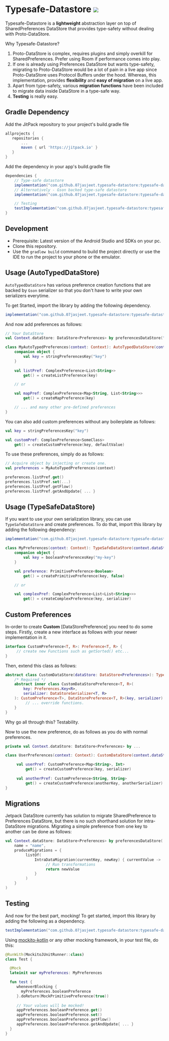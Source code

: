 # Typesafe-Datastore      [![](https://jitpack.io/v/07jasjeet/typesafe-datastore.svg)](https://jitpack.io/#07jasjeet/typesafe-datastore)
  Typesafe-Datastore is a **lightweight** abstraction layer on top of SharedPreferences DataStore that provides type-safety without dealing with Proto-DataStore. 
  
  Why Typesafe-Datastore?
  1. Proto-DataStore is complex, requires plugins and simply overkill for SharedPreferences. Prefer using Room if performance comes into play.
  2. If one is already using Preferences DataStore but wants type-safety, migrating to Proto-DataStore would be a lot of pain in a live app since Proto-DataStore uses Protocol Buffers under the hood. Whereas, this implementation, provides **flexibility** and **easy of migration** on a live app.
  3. Apart from type-safety, various **migration functions** have been included to migrate data inside DataStore in a type-safe way.
  4. **Testing** is really easy.

## Gradle Dependency
 Add the JitPack repository to your project's build.gradle file
 ```gradle
 allprojects {
    repositories {
        ...
        maven { url 'https://jitpack.io' }
    }
 }
 ```
Add the dependency in your app's build.gradle file
```gradle
dependencies {
    // Type-safe datastore
    implementation("com.github.07jasjeet.typesafe-datastore:typesafe-datastore:1.0.1")
    // Alternatively - Gson backed type-safe datastore
    implementation("com.github.07jasjeet.typesafe-datastore:typesafe-datastore-gson:1.0.1")   

    // Testing
    testImplementation("com.github.07jasjeet.typesafe-datastore:typesafe-datastore-test:1.0.1")
}
```
## Development

- Prerequisite: Latest version of the Android Studio and SDKs on your pc.
- Clone this repository.
- Use the `gradlew build` command to build the project directly or use the IDE to run the project to your phone or the emulator.

## Usage (AutoTypedDataStore)
`AutoTypedDataStore` has various preference creation functions that are backed by `Gson` serializer so that you don't have to write your own
serializers everytime.

To get Started, import the library by adding the following dependency.
```gradle
implementation("com.github.07jasjeet.typesafe-datastore:typesafe-datastore:1.0.0")
```
And now add preferences as follows:
```kotlin
// Your DataStore
val Context.dataStore: DataStore<Preferences> by preferencesDataStore("prefs")

class MyAutoTypedPreferences(context: Context): AutoTypedDataStore(context.dataStore) {
    companion object {
        val key = stringPreferencesKey("key")
    }
    
    val listPref: ComplexPreference<List<String>>
        get() = createListPreference(key)

    // or

    val mapPref: ComplexPreference<Map<String, List<String>>>
        get() = createMapPreference(key)

    // ... and many other pre-defined preferences
}
```
You can also add custom preferences without any boilerplate as follows:
```kotlin
val key = stringPreferencesKey("key")

val customPref: ComplexPreference<SomeClass>
    get() = createCustomPreference(key, defaultValue)
```

To use these preferences, simply do as follows:
```kotlin
// Acquire object by injecting or create one.
val preferences = MyAutoTypedPreferences(context)

preferences.listPref.get()
preferences.listPref.set(...)
preferences.listPref.getFlow()
preferences.listPref.getAndUpdate{ ... }
```

## Usage (TypeSafeDataStore)

If you want to use your own serialization library, you can use `TypeSafeDataStore` and create preferences. To do that, import
this library by adding the following dependency:
```gradle
implementation("com.github.07jasjeet.typesafe-datastore:typesafe-datastore:1.0.0")
```
  ```kotlin
  class MyPreferences(context: Context): TypeSafeDataStore(context.dataStore)
      companion object {
          val key = booleanPreferencesKey("my-key")
      }

      val preference: PrimitivePreference<Boolean>
          get() = createPrimitivePreference(key, false)

      // or

      val complexPref: ComplexPreference<List<List<String>>>
          get() = createComplexPreference(key, serializer)
  ```
 
## Custom Preferences
 
  In-order to create **Custom** [DataStorePreference] you need to do some steps.
  Firstly, create a new interface as follows with your newer implementation in it.
  ```kotlin
  interface CustomPreference<T, R>: Preference<T, R> {
       // create new Functions such as getSorted() etc...
  }
  ```
  Then, extend this class as follows:
  ```kotlin
  abstract class CustomDataStore(dataStore: DataStore<Preferences>): TypeSafeDataStore(dataStore) {
      /* Required */
      abstract inner class CustomDataStorePreference<T, R>(
          key: Preferences.Key<R>,
          serializer: DataStoreSerializer<T, R>
      ): CustomPreference<T>, DataStorePreference<T, R>(key, serializer) {
           // ... override functions.
      }
  }
  ```
  Why go all through this? Testability.
  
  Now to use the new preference, do as follows as you do with normal preferences.
  ```kotlin
  private val Context.dataStore: DataStore<Preferences> by ...
  
  class UserPreferences(context: Context): CustomDataStore(context.dataStore) {
  
       val userPref: CustomPreference<Map<String>, Int>
           get() = createCustomPreference(key, serializer)
       
       val anotherPref: CustomPreference<String, String>
           get() = createCustomPreference(anotherKey, anotherSerializer)
  }
  ```

## Migrations

Jetpack DataStore currently has solution to migrate SharedPreference to Preferences DataStore, but there is no such shorthand solution for intra-DataStore migrations.
Migrating a simple preference from one key to another can be done as follows:
```kotlin
val Context.dataStore: DataStore<Preferences> by preferencesDataStore(
    name = "name",
    produceMigrations = {
         listOf(
             IntraDataMigration(currentKey, newKey) { currentValue ->
                  // Run transformations
                  return newValue
             }
         )
    }
)
```

## Testing

 And now for the best part, mocking! To get started, import this library by adding the following as a dependency.
 ```gradle
 testImplementation("com.github.07jasjeet.typesafe-datastore:typesafe-datastore-test:1.0.0")
 ```
 
 Using [mockito-kotlin](https://github.com/mockito/mockito-kotlin) or any other mocking framework, in your test file, do this:
 ```kotlin
 @RunWith(MockitoJUnitRunner::class)
 class Test {

   @Mock
   lateinit var myPreferences: MyPreferences
 
   fun test {
      wheneverBlocking { 
        myPreferences.booleanPreference 
      }.doReturn(MockPrimitivePreference(true))
   
      // Your values will be mocked!
      appPreferences.booleanPreference.get()
      appPreferences.booleanPreference.set()
      appPreferences.booleanPreference.getFlow()
      appPreferences.booleanPreference.getAndUpdate{ ... }
   }
 }
 ```
